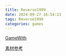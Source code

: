 ```yaml
---
title: Reverse1999
date: 2024-09-27 16:54:13
tags: Reverse1999
categories: games
---
```

[GameWith](https://gamewith.jp/reverse1999/)

[素材参考](https://reverse1999.wikiru.jp/?%E7%B4%A0%E6%9D%90%E5%91%A8%E5%9B%9E%E3%81%AE%E3%82%AA%E3%82%B9%E3%82%B9%E3%83%A1%E5%A0%B4%E6%89%80)